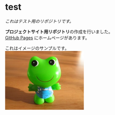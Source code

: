 # test
_これはテスト用のリポジトリです。_

**プロジェクトサイト用リポジトリ**の作成を行いました。 <br>
[GitHub Pages](https://furusawata.github.io/test/)
にホームページがあります。<br>

これはイメージのサンプルです。<br>
![Alt text](img/frog.jpg "カエル")
